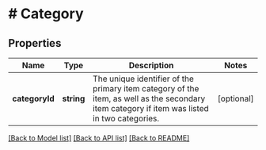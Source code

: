 # # Category

## Properties

Name | Type | Description | Notes
------------ | ------------- | ------------- | -------------
**categoryId** | **string** | The unique identifier of the primary item category of the item, as well as the secondary item category if item was listed in two categories. | [optional]

[[Back to Model list]](../../README.md#models) [[Back to API list]](../../README.md#endpoints) [[Back to README]](../../README.md)
